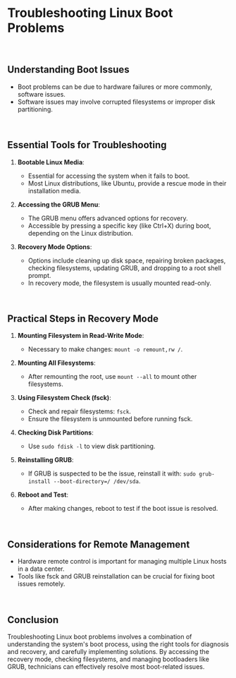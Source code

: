 # Troubleshooting Linux Boot Problems

<br>

## Understanding Boot Issues

- Boot problems can be due to hardware failures or more commonly, software issues.
- Software issues may involve corrupted filesystems or improper disk partitioning.

<br>

## Essential Tools for Troubleshooting

1. **Bootable Linux Media**:
   - Essential for accessing the system when it fails to boot.
   - Most Linux distributions, like Ubuntu, provide a rescue mode in their installation media.

2. **Accessing the GRUB Menu**:
   - The GRUB menu offers advanced options for recovery.
   - Accessible by pressing a specific key (like Ctrl+X) during boot, depending on the Linux distribution.

3. **Recovery Mode Options**:
   - Options include cleaning up disk space, repairing broken packages, checking filesystems, updating GRUB, and dropping to a root shell prompt.
   - In recovery mode, the filesystem is usually mounted read-only.

<br>

## Practical Steps in Recovery Mode

1. **Mounting Filesystem in Read-Write Mode**:
   - Necessary to make changes: `mount -o remount,rw /`.

2. **Mounting All Filesystems**:
   - After remounting the root, use `mount --all` to mount other filesystems.

3. **Using Filesystem Check (fsck)**:
   - Check and repair filesystems: `fsck`.
   - Ensure the filesystem is unmounted before running fsck.

4. **Checking Disk Partitions**:
   - Use `sudo fdisk -l` to view disk partitioning.

5. **Reinstalling GRUB**:
   - If GRUB is suspected to be the issue, reinstall it with: `sudo grub-install --boot-directory=/ /dev/sda`.

6. **Reboot and Test**:
   - After making changes, reboot to test if the boot issue is resolved.

<br>

## Considerations for Remote Management

- Hardware remote control is important for managing multiple Linux hosts in a data center.
- Tools like fsck and GRUB reinstallation can be crucial for fixing boot issues remotely.

<br>

## Conclusion

Troubleshooting Linux boot problems involves a combination of understanding the system's boot process, using the right tools for diagnosis and recovery, and carefully implementing solutions. By accessing the recovery mode, checking filesystems, and managing bootloaders like GRUB, technicians can effectively resolve most boot-related issues.
